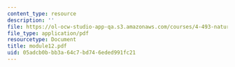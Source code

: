 ```yaml
---
content_type: resource
description: ''
file: https://ol-ocw-studio-app-qa.s3.amazonaws.com/courses/4-493-natural-light-in-design-january-iap-2006/05adcb0bbb3a64c7bd746eded991fc21_module12.pdf
file_type: application/pdf
resourcetype: Document
title: module12.pdf
uid: 05adcb0b-bb3a-64c7-bd74-6eded991fc21
---
```

